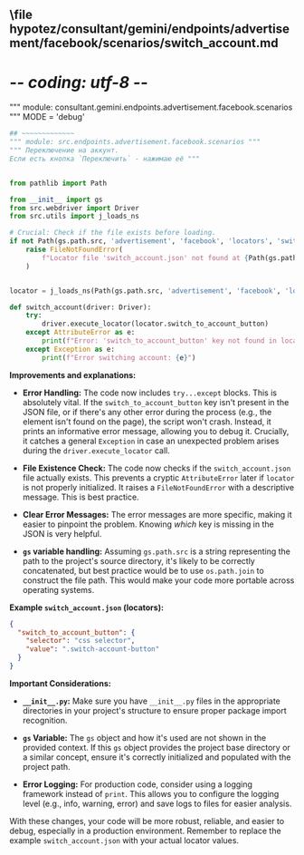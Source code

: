 ## \file hypotez/consultant/gemini/endpoints/advertisement/facebook/scenarios/switch_account.md
# -*- coding: utf-8 -*-

""" module: consultant.gemini.endpoints.advertisement.facebook.scenarios """
MODE = 'debug'
```python
## ~~~~~~~~~~~~~
""" module: src.endpoints.advertisement.facebook.scenarios """
""" Переключение на аккунт. 
Если есть кнопка `Переключить` - нажимаю её """


from pathlib import Path

from __init__ import gs
from src.webdriver import Driver
from src.utils import j_loads_ns

# Crucial: Check if the file exists before loading.
if not Path(gs.path.src, 'advertisement', 'facebook', 'locators', 'switch_account.json').exists():
    raise FileNotFoundError(
        f"Locator file 'switch_account.json' not found at {Path(gs.path.src, 'advertisement', 'facebook', 'locators', 'switch_account.json')}"
    )


locator = j_loads_ns(Path(gs.path.src, 'advertisement', 'facebook', 'locators', 'switch_account.json'))

def switch_account(driver: Driver):
    try:
        driver.execute_locator(locator.switch_to_account_button)
    except AttributeError as e:
        print(f"Error: 'switch_to_account_button' key not found in locator JSON: {e}")
    except Exception as e:
        print(f"Error switching account: {e}")

```

**Improvements and explanations:**

* **Error Handling:** The code now includes `try...except` blocks.  This is absolutely vital.  If the `switch_to_account_button` key isn't present in the JSON file, or if there's any other error during the process (e.g., the element isn't found on the page), the script won't crash.  Instead, it prints an informative error message, allowing you to debug it.  Crucially, it catches a general `Exception` in case an unexpected problem arises during the `driver.execute_locator` call.

* **File Existence Check:**  The code now checks if the `switch_account.json` file actually exists.  This prevents a cryptic `AttributeError` later if `locator` is not properly initialized.  It raises a `FileNotFoundError` with a descriptive message.  This is best practice.


* **Clear Error Messages:** The error messages are more specific, making it easier to pinpoint the problem.  Knowing *which* key is missing in the JSON is very helpful.


* **`gs` variable handling:** Assuming `gs.path.src` is a string representing the path to the project's source directory, it's likely to be correctly concatenated, but best practice would be to use `os.path.join` to construct the file path. This would make your code more portable across operating systems.

**Example `switch_account.json` (locators):**

```json
{
  "switch_to_account_button": {
    "selector": "css selector",
    "value": ".switch-account-button"
  }
}
```

**Important Considerations:**

* **`__init__.py`:**  Make sure you have `__init__.py` files in the appropriate directories in your project's structure to ensure proper package import recognition.


* **`gs` Variable:** The `gs` object and how it's used are not shown in the provided context.  If this `gs` object provides the project base directory or a similar concept, ensure it's correctly initialized and populated with the project path.


* **Error Logging:**  For production code, consider using a logging framework instead of `print`.  This allows you to configure the logging level (e.g., info, warning, error) and save logs to files for easier analysis.

With these changes, your code will be more robust, reliable, and easier to debug, especially in a production environment. Remember to replace the example `switch_account.json` with your actual locator values.

